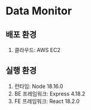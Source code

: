 # Data Monitor

## 배포 환경
1. 클라우드: AWS EC2

## 실행 환경
1. 런타임: Node 18.16.0
2. BE 프레임워크: Express 4.18.2
3. FE 프레임워크: React 18.2.0